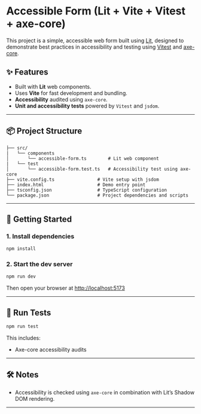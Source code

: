 # Accessible Form (Lit + Vite + Vitest + axe-core)

This project is a simple, accessible web form built using [Lit](https://lit.dev), designed to demonstrate best practices in accessibility and testing using [Vitest](https://vitest.dev) and [axe-core](https://github.com/dequelabs/axe-core).

## ✨ Features

- Built with **Lit** web components.
- Uses **Vite** for fast development and bundling.
- **Accessibility** audited using `axe-core`.
- **Unit and accessibility tests** powered by `Vitest` and `jsdom`.

---

## 📦 Project Structure

```
├── src/
|   └── components
│       └── accessible-form.ts        # Lit web component
|   └── test
│       └── accessible-form.test.ts   # Accessibility test using axe-core
├── vite.config.ts                # Vite setup with jsdom
├── index.html                    # Demo entry point
├── tsconfig.json                 # TypeScript configuration
└── package.json                  # Project dependencies and scripts
```

---

## 🚀 Getting Started

### 1. Install dependencies

```bash
npm install
```

### 2. Start the dev server

```bash
npm run dev
```

Then open your browser at [http://localhost:5173](http://localhost:5173)

---

## 🧪 Run Tests


```bash
npm run test
```

This includes:

- Axe-core accessibility audits

---

## 🛠 Notes

- Accessibility is checked using `axe-core` in combination with Lit’s Shadow DOM rendering.

---
